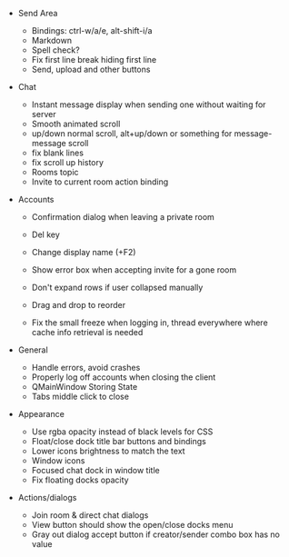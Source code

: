 - Send Area
  - Bindings: ctrl-w/a/e, alt-shift-i/a
  - Markdown
  - Spell check?
  - Fix first line break hiding first line
  - Send, upload and other buttons

- Chat
  - Instant message display when sending one without waiting for server
  - Smooth animated scroll
  - up/down normal scroll, alt+up/down or something for message-message scroll
  - fix blank lines
  - fix scroll up history
  - Rooms topic
  - Invite to current room action binding

- Accounts
  - Confirmation dialog when leaving a private room
  - Del key
  - Change display name (+F2)
  - Show error box when accepting invite for a gone room 

  - Don't expand rows if user collapsed manually
  - Drag and drop to reorder

  - Fix the small freeze when logging in,
    thread everywhere where cache info retrieval is needed

- General
  - Handle errors, avoid crashes
  - Properly log off accounts when closing the client
  - QMainWindow Storing State
  - Tabs middle click to close

- Appearance
  - Use rgba opacity instead of black levels for CSS
  - Float/close dock title bar buttons and bindings
  - Lower icons brightness to match the text
  - Window icons
  - Focused chat dock in window title
  - Fix floating docks opacity

- Actions/dialogs
  - Join room & direct chat dialogs
  - View button should show the open/close docks menu
  - Gray out dialog accept button if creator/sender combo box has no value
